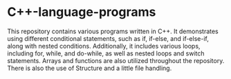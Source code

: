 # C++-language-programs
This repository contains various programs written in C++. It demonstrates using different conditional statements, such as if, if-else, and if-else-if, along with nested conditions. Additionally, it includes various loops, including for, while, and do-while, as well as nested loops and switch statements. Arrays and functions are also utilized throughout the repository. There is also the use of Structure and a little file handling.
